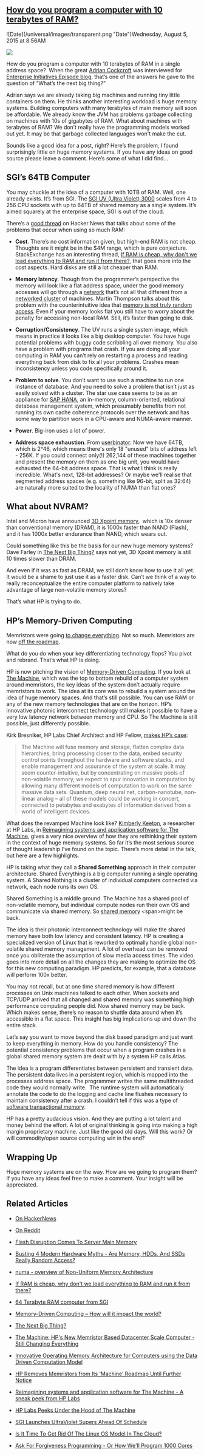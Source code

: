 ## [How do you program a computer with 10 terabytes of RAM?](/blog/2015/8/5/how-do-you-program-a-computer-with-10-terabytes-of-ram.html)

<div class="journal-entry-tag journal-entry-tag-post-title"><span class="posted-on">![Date](/universal/images/transparent.png "Date")Wednesday, August 5, 2015 at 8:56AM</span></div>

<div class="body">

![](https://farm1.staticflickr.com/350/19695165133_6fee8eb029_n.jpg)

<span>How do you program a computer with 10 terabytes of RAM in a single address space?  When the great</span> [<span>Adrian Cockcroft</span>](https://twitter.com/adrianco) <span>was interviewed for</span> [<span>Enterprise Initiatives Episode blog</span>](http://www.cloudtp.com/2015/07/09/designing-the-it-architecture-of-the-future/)<span>, that’s one of the answers he gave to the question of “What’s the next big thing?”</span>

<span>Adrian says we are already taking big machines and running tiny little containers on them. He thinks another interesting workload is huge memory systems. Building computers with many terabytes of main memory will soon be affordable. We already know the JVM has problems garbage collecting on machines with 10s of gigabytes of RAM. What about machines with terabytes of RAM? We don’t really have the programming models worked out yet. It may be that garbage collected languages won't make the cut.</span>

<span>Sounds like a good idea for a post, right? Here’s the problem, I found surprisingly little on huge memory systems. If you have any ideas on good source please leave a comment. Here’s some of what I did find…</span>

## <span>SGI’s 64TB Computer</span>

<span>You may chuckle at the idea of a computer with 10TB of RAM. Well, one already exists. It’s from SGI. The</span> [<span>SGI UV (Ultra Violet) 3000</span>](http://www.sgi.com/products/servers/uv/uv_3000_30.html) <span>scales from 4 to 256 CPU sockets with up to 64TB of shared memory as a single system. It’s aimed squarely at the enterprise space, SGI is out of the cloud.</span>

<span>There’s a</span> [<span>good thread</span>](https://news.ycombinator.com/item?id=7302770) <span>on Hacker News that talks about some of the problems that occur when using so much RAM:</span>

*   **Cost**. There’s no cost information given, but high-end RAM is not cheap. Thoughts are it might be in the $4M range, which is pure conjecture. StackExchange has an interesting thread, [<span>If RAM is cheap, why don't we load everything to RAM and run it from there?</span>](http://superuser.com/questions/637302/if-ram-is-cheap-why-dont-we-load-everything-to-ram-and-run-it-from-there), that goes more into the cost aspects. Hard disks are still a lot cheaper than RAM.

*   <span>**Memory latency**</span><span>. Though from the programmer’s perspective the memory will look like a flat address space, under the good memory accesses will go through a</span> [<span>network</span>](https://en.wikipedia.org/wiki/NUMAlink) <span>that’s not all that different from a</span> [<span>networked cluster</span>](http://man7.org/linux/man-pages/man7/numa.7.html) <span>of machines. Martin Thompson talks about this problem with the counterintuitive idea that</span> [<span>memory is not truly random access</span>](http://highscalability.com/blog/2013/6/13/busting-4-modern-hardware-myths-are-memory-hdds-and-ssds-rea.html)<span>. Even if your memory looks flat you still have to worry about the penalty for accessing non-local RAM. Still, it’s faster than going to disk.</span>

*   <span>**Corruption/Consistency**</span><span>. The UV runs a single system image, which means in practice it looks like a big desktop computer. You have huge potential problems with buggy code scribbling all over memory. You also have a problem with programs that crash. If you are doing all your computing in RAM you can’t rely on restarting a process and reading everything back from disk to fix all your problems. Crashes mean inconsistency unless you code specifically around it.</span>

*   <span>**Problem to solve**</span><span>. You don’t want to use such a machine to run one instance of database. And you need to solve a problem that isn’t just as easily solved with a cluster. The star use case seems to be as an appliance for</span> [<span>SAP HANA</span>](https://en.wikipedia.org/wiki/SAP_HANA)<span>, an in-memory, column-oriented, relational database management system, which presumably benefits from not running its own cache coherence protocols over the network and has some way to partition work in a CPU-aware and NUMA-aware manner.</span>

*   <span>**Power**</span><span>. Big-iron uses a lot of power.</span>

*   <span>**Address space exhaustion**</span><span>. From</span> [<span>userbinator</span>](https://news.ycombinator.com/item?id=7304219)<span>: Now we have 64TB, which is 2^46, which means there's only 18 "unused" bits of address left - 256K. If you could connect only(!) 262,144 of these machines together and present the memory on them as one big unit, you would have exhausted the 64-bit address space. That is what I think is really incredible. What's next, 128-bit addresses? Or maybe we'll realise that segmented address spaces (e.g. something like 96-bit, split as 32:64) are naturally more suited to the locality of NUMA than flat ones?</span>

## <span>What about NVRAM?</span>

<span>Intel and Micron have announced</span> [<span>3D Xpoint memory</span>](http://www.bbc.com/news/technology-33675734)<span>,  which is 10x denser than conventional memory (DRAM), it is 1000x faster than NAND (Flash), and it has 1000x better endurance than NAND, which wears out.</span>

<span>Could something like this be the basis for our new huge memory systems? Dave Farley in</span> [<span>The Next Big Thing?</span>](http://www.davefarley.net/?p=254) <span>says not yet, 3D Xpoint memory is still 10 times slower than DRAM.</span>

<span>And even if it was as fast as DRAM, we still don’t know how to use it all yet. It would be a shame to just use it as a faster disk. Can’t we think of a way to really reconceptualize the entire computer platform to natively take advantage of large non-volatile memory stores?</span>

<span>That’s what HP is trying to do.</span>

## <span>HP’s Memory-Driven Computing</span>

<span>Memristors were going</span> [<span>to change everything</span>](http://highscalability.com/blog/2010/5/5/how-will-memristors-change-everything.html)<span>. Not so much. Memristors are now</span> [<span>off the roadmap</span>](http://www.hpcwire.com/2015/06/11/hp-removes-memristors-from-its-machine-roadmap-until-further-notice/)<span>.</span>

<span>What do you do when your key differentiating technology flops? You pivot and rebrand. That’s what HP is doing.</span>

<span>HP is now pitching the vision of</span> [<span>Memory-Driven Computing</span>](http://h30507.www3.hp.com/t5/Innovation-HP-Labs/Memory-Driven-Computing-How-will-it-impact-the-world/ba-p/185705)<span>. If you look at</span> [<span>The Machine</span>](http://highscalability.com/blog/2014/12/15/the-machine-hps-new-memristor-based-datacenter-scale-compute.html)<span>, which was the top to bottom rebuild of a computer system around memristors, the key ideas of the system don’t actually require memristors to work. The idea at its core was to rebuild a system around the idea of huge memory spaces. And that’s still possible. You can use RAM or any of the new memory technologies that are on the horizon. HP’s innovative photonic interconnect technology still makes it possible to have a very low latency network between memory and CPU. So The Machine is still possible, just differently possible.</span>

<span>Kirk Bresniker, HP Labs Chief Architect and HP Fellow,</span> [<span>makes HP’s case</span>](http://h30507.www3.hp.com/t5/Innovation-HP-Labs/Memory-Driven-Computing-How-will-it-impact-the-world/ba-p/185705#.VcIkDtNVhBc)<span>:</span>

> <span>The Machine will fuse memory and storage, flatten complex data hierarchies, bring processing closer to the data, embed security control points throughout the hardware and software stacks, and enable management and assurance of the system at scale. It may seem counter-intuitive, but by concentrating on massive pools of non-volatile memory, we expect to spur innovation in computation by allowing many different models of computation to work on the same massive data sets. Quantum, deep neural net, carbon-nanotube, non-linear analog – all of these models could be working in concert, connected to petabytes and exabytes of information derived from a world of intelligent devices.</span>

<span>What does the revamped Machine look like?</span> [<span>Kimberly Keeton</span>](http://www.hpl.hp.com/people/kimberly_keeton/)<span>, a researcher at HP Labs, in</span> [<span>Reimagining systems and application software for The Machine</span>](https://www.youtube.com/watch?v=WZbPyV5AnKM)<span>, gives a very nice overview of how they are rethinking their system in the context of huge memory systems. So far it’s the most serious source of thought leadership I’ve found on the topic. There’s more detail in the talk, but here are a few highlights.</span>

<span>HP is taking what they call a</span> <span>**Shared Something**</span> <span>approach in their computer architecture. Shared Everything is a big computer running a single operating system. A Shared Nothing is a cluster of individual computers connected via network, each node runs its own OS.</span>

<span>Shared Something is a middle ground. The Machine has a shared pool of non-volatile memory, but individual compute nodes run their own OS and communicate via shared memory. So</span> [<span>shared memory</span>](https://en.wikipedia.org/wiki/Shared_memory_(interprocess_communication)) <span>might be back.</span>

<span>The idea is their photonic interconnect technology will make the shared memory have both low latency and consistent latency. HP is creating a specialized version of Linux that is reworked to optimally handle global non-volatile shared memory management. A lot of overhead can be removed once you obliterate the assumption of slow media access times. The video goes into more detail on all the changes they are making to optimize the OS for this new computing paradigm. HP predicts, for example, that a database will perform 100x better.</span>

<span>You may not recall, but at one time shared memory is how different processes on Unix machines talked to each other. When sockets and TCP/UDP arrived that all changed and shared memory was something high performance computing people did. Now shared memory may be back. Which makes sense, there’s no reason to shuttle data around when it’s accessible in a flat space. This insight has big implications up and down the entire stack.</span>

<span>Let’s say you want to move beyond the disk based paradigm and just want to keep everything in memory. How do you handle consistency? The potential consistency problems that occur when a program crashes in a global shared memory system are dealt with by a system HP calls Atlas.</span>

<span>The idea is a program differentiates between persistent and transient data. The persistent data lives in a persistent region, which is mapped into the processes address space. The programmer writes the same multithreaded code they would normally write.  The runtime system will automatically annotate the code to do the logging and cache line flushes necessary to maintain consistency after a crash. I couldn’t tell if this was a type of</span> [<span>software transactional memory</span>](https://en.wikipedia.org/wiki/Software_transactional_memory)<span>.</span>

<span>HP has a pretty audacious vision. And they are putting a lot talent and money behind the effort. A lot of original thinking is going into making a high margin proprietary machine. Just like the good old days. Will this work? Or will commodity/open source computing win in the end?</span>

## <span>Wrapping Up</span>

<span>Huge memory systems are on the way. How are we going to program them? If you have any ideas feel free to make a comment. Your insight will be appreciated.</span>

## <span>Related Articles</span>

*   [On HackerNews](https://news.ycombinator.com/item?id=10010747)

*   [On Reddit](https://www.reddit.com/r/programming/comments/3fzgbm/how_do_you_program_a_computer_with_10_terabytes/)

*   [Flash Disruption Comes To Server Main Memory](http://www.theplatform.net/2015/08/05/flash-disruption-comes-to-server-main-memory/)

*   <span>[Busting 4 Modern Hardware Myths - Are Memory, HDDs, And SSDs Really Random Access?](http://highscalability.com/blog/2013/6/13/busting-4-modern-hardware-myths-are-memory-hdds-and-ssds-rea.html)</span>

*   [<span>numa - overview of Non-Uniform Memory Architecture</span>](http://man7.org/linux/man-pages/man7/numa.7.html)

*   [<span>If RAM is cheap, why don't we load everything to RAM and run it from there?</span>](http://superuser.com/questions/637302/if-ram-is-cheap-why-dont-we-load-everything-to-ram-and-run-it-from-there)

*   [<span>64 Terabyte RAM computer from SGI</span>](https://news.ycombinator.com/item?id=7302770)

*   [<span>Memory-Driven Computing – How will it impact the world?</span>](http://h30507.www3.hp.com/t5/Innovation-HP-Labs/Memory-Driven-Computing-How-will-it-impact-the-world/ba-p/185705)

*   [<span>The Next Big Thing?</span>](http://www.davefarley.net/?p=254)

*   [<span>The Machine: HP's New Memristor Based Datacenter Scale Computer - Still Changing Everything</span>](http://highscalability.com/blog/2014/12/15/the-machine-hps-new-memristor-based-datacenter-scale-compute.html)

*   [<span>Innovative Operating Memory Architecture for Computers using the Data Driven Computation Model</span>](http://www.uni-obuda.hu/journal/Vokorokos_Mados_Adam_Balaz_43.pdf)

*   [<span>HP Removes Memristors from Its ‘Machine’ Roadmap Until Further Notice</span>](http://www.hpcwire.com/2015/06/11/hp-removes-memristors-from-its-machine-roadmap-until-further-notice/)

*   [<span>Reimagining systems and application software for The Machine - A sneak peek from HP Labs</span>](https://www.youtube.com/watch?v=WZbPyV5AnKM)

*   [<span>HP Labs Peeks Under the Hood of The Machine</span>](https://www.youtube.com/watch?v=hTtY5hOLPXE)

*   [<span>SGI Launches UltraViolet Supers Ahead Of Schedule</span>](http://www.theplatform.net/2015/07/14/sgi-launches-ultraviolet-supers-ahead-of-schedule/)

*   [<span>Is It Time To Get Rid Of The Linux OS Model In The Cloud?</span>](http://highscalability.com/blog/2012/1/19/is-it-time-to-get-rid-of-the-linux-os-model-in-the-cloud.html)

*   <span>[Ask For Forgiveness Programming - Or How We'll Program 1000 Cores](http://highscalability.com/blog/2012/3/6/ask-for-forgiveness-programming-or-how-well-program-1000-cor.html)</span>

</div>